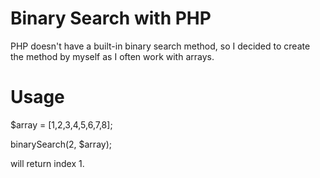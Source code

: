# Binary Search with PHP

PHP doesn't have a built-in binary search method, so I decided to create the method by myself as I often work with arrays.

# Usage

$array = [1,2,3,4,5,6,7,8];

binarySearch(2, $array);

will return index 1.
